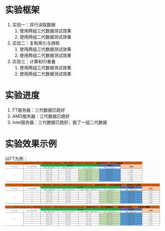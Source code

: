 # 实验框架
1. 实验一：并行读取数据
   1. 使用两组三代数据测试效果
   2. 使用两组二代数据测试效果
2. 实验二：复制索引与绑核
   1. 使用两组三代数据测试效果
   2. 使用两组二代数据测试效果
3. 实验三：计算和IO重叠
   1. 使用两组三代数据测试效果
   2. 使用两组二代数据测试效果
# 实验进度
1. FT服务器：三代数据已跑好
2. AMD服务器：三代数据已跑好
3. Intel服务器：三代数据已跑好，跑了一组二代数据
# 实验效果示例
以FT为例：
![实验效果](./1.png)